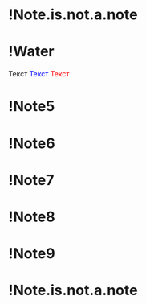 # !Note.is.not.a.note
# !Water

<span style="color:whote">Текст</span>
<span style="color:blue">Текст</span>
<span style="color:red">Текст</span>

# !Note5
# !Note6
# !Note7
# !Note8
# !Note9
# !Note.is.not.a.note
